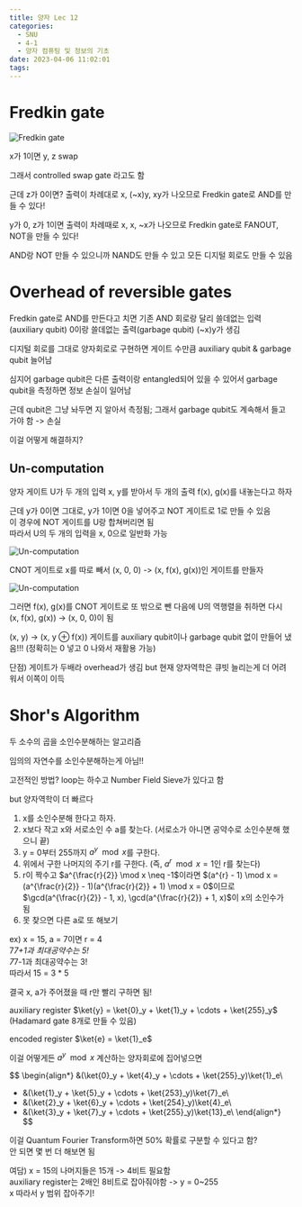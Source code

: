 ```yaml
---
title: 양자 Lec 12
categories:
  - SNU
  - 4-1
  - 양자 컴퓨팅 및 정보의 기초
date: 2023-04-06 11:02:01
tags:
---
```


# Fredkin gate

![Fredkin gate](fredkin_gate.png)

x가 1이면 y, z swap

그래서 controlled swap gate 라고도 함

근데 z가 0이면? 출력이 차례대로 x, (~x)y, xy가 나오므로 Fredkin gate로 AND를 만들 수 있다!

y가 0, z가 1이면 출력이 차례때로 x, x, ~x가 나오므로 Fredkin gate로 FANOUT, NOT을 만들 수 있다!

AND랑 NOT 만들 수 있으니까 NAND도 만들 수 있고 모든 디지털 회로도 만들 수 있음

# Overhead of reversible gates

Fredkin gate로 AND를 만든다고 치면 기존 AND 회로랑 달리 쓸데없는 입력(auxiliary qubit) 0이랑 쓸데없는 출력(garbage qubit) (~x)y가 생김

디지털 회로를 그대로 양자회로로 구현하면 게이트 수만큼 auxiliary qubit & garbage qubit 늘어남

심지어 garbage qubit은 다른 출력이랑 entangled되어 있을 수 있어서 garbage qubit을 측정하면 정보 손실이 일어남

근데 qubit은 그냥 놔두면 지 알아서 측정됨; 그래서 garbage qubit도 계속해서 들고가야 함 -> 손실

이걸 어떻게 해결하지?

## Un-computation

양자 게이트 U가 두 개의 입력 x, y를 받아서 두 개의 출력 f(x), g(x)를 내놓는다고 하자

근데 y가 0이면 그대로, y가 1이면 0을 넣어주고 NOT 게이트로 1로 만들 수 있음  
이 경우에 NOT 게이트를 U랑 합쳐버리면 됨  
따라서 U의 두 개의 입력을 x, 0으로 일반화 가능

![Un-computation](uncomputation_1.png)

CNOT 게이트로 x를 따로 빼서 (x, 0, 0) -> (x, f(x), g(x))인 게이트를 만들자

![Un-computation](uncomputation_2.png)

그러면 f(x), g(x)를 CNOT 게이트로 또 밖으로 뺀 다음에 U의 역행렬을 취하면 다시 (x, f(x), g(x)) -> (x, 0, 0)이 됨

(x, y) -> (x, y $\oplus$ f(x)) 게이트를 auxiliary qubit이나 garbage qubit 없이 만들어 냈음!!! (정확히는 0 넣고 0 나와서 재활용 가능)

단점) 게이트가 두배라 overhead가 생김 but 현재 양자역학은 큐빗 늘리는게 더 어려워서 이쪽이 이득

# Shor's Algorithm

두 소수의 곱을 소인수분해하는 알고리즘

임의의 자연수를 소인수분해하는게 아님!!

고전적인 방법? loop는 하수고 Number Field Sieve가 있다고 함

but 양자역학이 더 빠르다

1. x를 소인수분해 한다고 하자.
1. x보다 작고 x와 서로소인 수 a를 찾는다. (서로소가 아니면 공약수로 소인수분해 했으니 끝)
1. y = 0부터 255까지 $a^y \mod x$를 구한다.
1. 위에서 구한 나머지의 주기 r를 구한다. (즉, $a^r \mod x = 1$인 r를 찾는다)
1. r이 짝수고 $a^{\frac{r}{2}} \mod x \neq -1$이라면 $(a^{r} - 1) \mod x = (a^{\frac{r}{2}} - 1)(a^{\frac{r}{2}} + 1) \mod x = 0$이므로 $\gcd(a^{\frac{r}{2}} - 1, x), \gcd(a^{\frac{r}{2}} + 1, x)$이 x의 소인수가 됨
1. 못 찾으면 다른 a로 또 해보기

ex) x = 15, a = 7이면 r = 4  
7*7+1과 최대공약수는 5!  
7*7-1과 최대공약수는 3!  
따라서 15 = 3 * 5

결국 x, a가 주어졌을 때 r만 빨리 구하면 됨!

auxiliary register $\ket{y} = \ket{0}_y + \ket{1}_y + \cdots + \ket{255}_y$ (Hadamard gate 8개로 만들 수 있음)

encoded register $\ket{e} = \ket{1}_e$

이걸 어떻게든 $a^y \mod x$ 계산하는 양자회로에 집어넣으면

$$
\begin{align*}
&(\ket{0}_y + \ket{4}_y + \cdots + \ket{255}_y)\ket{1}_e\\
+ &(\ket{1}_y + \ket{5}_y + \cdots + \ket{253}_y)\ket{7}_e\\
+ &(\ket{2}_y + \ket{6}_y + \cdots + \ket{254}_y)\ket{4}_e\\
+ &(\ket{3}_y + \ket{7}_y + \cdots + \ket{255}_y)\ket{13}_e\\
\end{align*}
$$

이걸 Quantum Fourier Transform하면 50% 확률로 구분할 수 있다고 함?  
안 되면 몇 번 더 해보면 됨

여담) x = 15의 나머지들은 15개 -> 4비트 필요함  
auxiliary register는 2배인 8비트로 잡아줘야함 -> y = 0~255  
x 따라서 y 범위 잡아주기!
